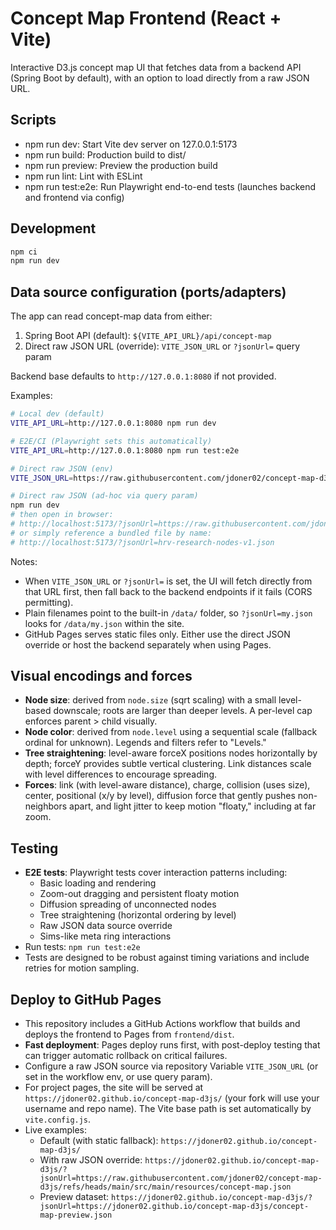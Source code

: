 # Concept Map Frontend (React + Vite)

Interactive D3.js concept map UI that fetches data from a backend API (Spring Boot by default), with an option to load directly from a raw JSON URL.

## Scripts

- npm run dev: Start Vite dev server on 127.0.0.1:5173
- npm run build: Production build to dist/
- npm run preview: Preview the production build
- npm run lint: Lint with ESLint
- npm run test:e2e: Run Playwright end-to-end tests (launches backend and frontend via config)

## Development

```bash
npm ci
npm run dev
```

## Data source configuration (ports/adapters)

The app can read concept-map data from either:

1) Spring Boot API (default): `${VITE_API_URL}/api/concept-map`
2) Direct raw JSON URL (override): `VITE_JSON_URL` or `?jsonUrl=` query param

Backend base defaults to `http://127.0.0.1:8080` if not provided.

Examples:

```bash
# Local dev (default)
VITE_API_URL=http://127.0.0.1:8080 npm run dev

# E2E/CI (Playwright sets this automatically)
VITE_API_URL=http://127.0.0.1:8080 npm run test:e2e

# Direct raw JSON (env)
VITE_JSON_URL=https://raw.githubusercontent.com/jdoner02/concept-map-d3js/refs/heads/main/src/main/resources/concept-map.json npm run dev

# Direct raw JSON (ad-hoc via query param)
npm run dev
# then open in browser:
# http://localhost:5173/?jsonUrl=https://raw.githubusercontent.com/jdoner02/concept-map-d3js/refs/heads/main/src/main/resources/concept-map.json
# or simply reference a bundled file by name:
# http://localhost:5173/?jsonUrl=hrv-research-nodes-v1.json
```

Notes:
- When `VITE_JSON_URL` or `?jsonUrl=` is set, the UI will fetch directly from that URL first, then fall back to the backend endpoints if it fails (CORS permitting).
- Plain filenames point to the built-in `/data/` folder, so `?jsonUrl=my.json` looks for `/data/my.json` within the site.
- GitHub Pages serves static files only. Either use the direct JSON override or host the backend separately when using Pages.

## Visual encodings and forces

- **Node size**: derived from `node.size` (sqrt scaling) with a small level-based downscale; roots are larger than deeper levels. A per-level cap enforces parent > child visually.
- **Node color**: derived from `node.level` using a sequential scale (fallback ordinal for unknown). Legends and filters refer to "Levels."
- **Tree straightening**: level-aware forceX positions nodes horizontally by depth; forceY provides subtle vertical clustering. Link distances scale with level differences to encourage spreading.
- **Forces**: link (with level-aware distance), charge, collision (uses size), center, positional (x/y by level), diffusion force that gently pushes non-neighbors apart, and light jitter to keep motion "floaty," including at far zoom.

## Testing

- **E2E tests**: Playwright tests cover interaction patterns including:
  - Basic loading and rendering
  - Zoom-out dragging and persistent floaty motion
  - Diffusion spreading of unconnected nodes
  - Tree straightening (horizontal ordering by level)
  - Raw JSON data source override
  - Sims-like meta ring interactions
- Run tests: `npm run test:e2e`
- Tests are designed to be robust against timing variations and include retries for motion sampling.

## Deploy to GitHub Pages

- This repository includes a GitHub Actions workflow that builds and deploys the frontend to Pages from `frontend/dist`.
- **Fast deployment**: Pages deploy runs first, with post-deploy testing that can trigger automatic rollback on critical failures.
- Configure a raw JSON source via repository Variable `VITE_JSON_URL` (or set in the workflow env, or use query param).
- For project pages, the site will be served at `https://jdoner02.github.io/concept-map-d3js/` (your fork will use your username and repo name). The Vite base path is set automatically by `vite.config.js`.
- Live examples:
  - Default (with static fallback): `https://jdoner02.github.io/concept-map-d3js/`
  - With raw JSON override: `https://jdoner02.github.io/concept-map-d3js/?jsonUrl=https://raw.githubusercontent.com/jdoner02/concept-map-d3js/refs/heads/main/src/main/resources/concept-map.json`
  - Preview dataset: `https://jdoner02.github.io/concept-map-d3js/?jsonUrl=https://jdoner02.github.io/concept-map-d3js/concept-map-preview.json`
